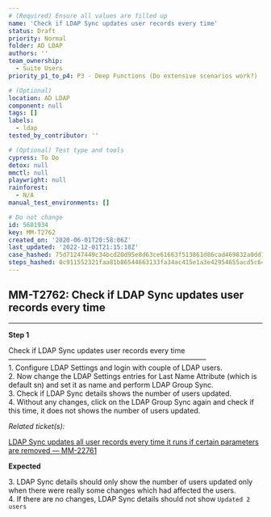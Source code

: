 ```yaml
---
# (Required) Ensure all values are filled up
name: 'Check if LDAP Sync updates user records every time'
status: Draft
priority: Normal
folder: AD LDAP
authors: ''
team_ownership:
  - Suite Users
priority_p1_to_p4: P3 - Deep Functions (Do extensive scenarios work?)

# (Optional)
location: AD LDAP
component: null
tags: []
labels:
  - ldap
tested_by_contributor: ''

# (Optional) Test type and tools
cypress: To Do
detox: null
mmctl: null
playwright: null
rainforest:
  - N/A
manual_test_environments: []

# Do not change
id: 5601934
key: MM-T2762
created_on: '2020-06-01T20:58:06Z'
last_updated: '2022-12-01T21:15:18Z'
case_hashed: 75d71247449c34bcd20d95e8d63ce61663f513861d86cad469832a0dd12f417308c363ec01190a1f879f1301f49e5cb2
steps_hashed: 0c911552321faa81b86544663133fa34ac415e1a3e42954655acd5c643b292bbf2a5e60cea36f0ee236d62136220e594
---
```


<!-- (Auto-generated) Based on frontmatter's "key" and "name" -->

## MM-T2762: Check if LDAP Sync updates user records every time

---

**Step 1**

Check if LDAP Sync updates user records every time\
————————————————————————————\
1\. Configure LDAP Settings and login with couple of LDAP users.\
2\. Now change the LDAP Settings entries for Last Name Attribute (which is default sn) and set it as name and perform LDAP Group Sync.\
3\. Check if LDAP Sync details shows the number of users updated.\
4\. Without any changes, click on the LDAP Group Sync again and check if this time, it does not shows the number of users updated.

_Related ticket(s):_

[LDAP Sync updates all user records every time it runs if certain parameters are removed — MM-22761](https://mattermost.atlassian.net/browse/MM-22761)

**Expected**

3\. LDAP Sync details should only show the number of users updated only when there were really some changes which had affected the users.\
4\. If there are no changes, LDAP Sync details should not show `Updated 2 users`
